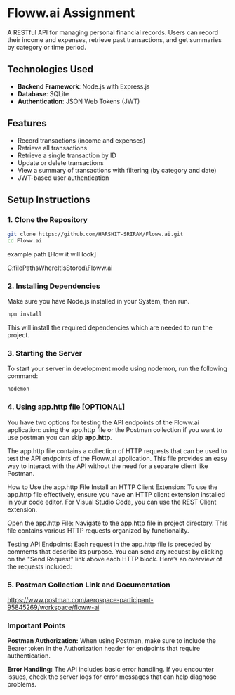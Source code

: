 # Floww.ai Assignment

A RESTful API for managing personal financial records. Users can record their income and expenses, retrieve past transactions, and get summaries by category or time period.

## Technologies Used

- **Backend Framework**: Node.js with Express.js
- **Database**: SQLite
- **Authentication**: JSON Web Tokens (JWT)

## Features

- Record transactions (income and expenses)
- Retrieve all transactions
- Retrieve a single transaction by ID
- Update or delete transactions
- View a summary of transactions with filtering (by category and date)
- JWT-based user authentication

## Setup Instructions

### 1. Clone the Repository

```bash
git clone https://github.com/HARSHIT-SRIRAM/Floww.ai.git
cd Floww.ai
```

example path [How it will look]

C:filePathsWhereItIsStored\Floww.ai

### 2. Installing Dependencies

Make sure you have Node.js installed in your System, then run.

```bash
npm install
```

This will install the required dependencies which are needed to run the project.

### 3. Starting the Server

To start your server in development mode using nodemon, run the following command:

```bash
nodemon
```

### 4. Using app.http file [OPTIONAL]

You have two options for testing the API endpoints of the Floww.ai application: using the app.http file or the Postman collection if you want to use postman you can skip **app.http**.

The app.http file contains a collection of HTTP requests that can be used to test the API endpoints of the Floww.ai application. This file provides an easy way to interact with the API without the need for a separate client like Postman.

How to Use the app.http File
Install an HTTP Client Extension: To use the app.http file effectively, ensure you have an HTTP client extension installed in your code editor. For Visual Studio Code, you can use the REST Client extension.

Open the app.http File: Navigate to the app.http file in project directory. This file contains various HTTP requests organized by functionality.

Testing API Endpoints: Each request in the app.http file is preceded by comments that describe its purpose. You can send any request by clicking on the "Send Request" link above each HTTP block. Here’s an overview of the requests included:

### 5. Postman Collection Link and Documentation

https://www.postman.com/aerospace-participant-95845269/workspace/floww-ai

### Important Points

**Postman Authorization:** When using Postman, make sure to include the Bearer token in the Authorization header for endpoints that require authentication.

**Error Handling:** The API includes basic error handling. If you encounter issues, check the server logs for error messages that can help diagnose problems.
